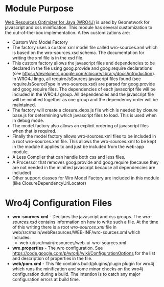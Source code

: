 # Module Purpose
[Web Resources Optimizer for Java (WRO4J)](https://code.google.com/p/wro4j/wiki/Introduction) is used by Geonetwork for javascript
and css minification.  This module has several customization to the out-of-the-box implementation.  A few customizations are:

* Custom Wro Model Factory
 * The factory uses a custom xml model file called wro-sources.xml which is based on the wro-sources.xsd schema.  The documentation for
   writing the xml file is in the xsd file.
 * This custom factory allows the javascript files and dependencies to be declared in the file using goog.provide and goog.require
   declarations (see https://developers.google.com/closure/library/docs/introduction).
   In WRO4J lingo, all requireJsSources javascript files found (see requireJsSourceType in wro-sources.xsd) are parsed for goog.provide
   and goog.require files. The dependencies of each javascript file will be included in the WRO4J group.
   All dependencies and the javascript file will be minified together as one group and the dependency order will be maintained.
 * The factory will create a closure_deps.js file which is needed by closure base.js for determining which javascript files to load.  This
   is used when in debug mode.
 * The model factory also allows an explicit ordering of javascript files when that is required.
 * Finally the model factory allows wro-sources.xml files to be included in a root wro-sources.xml file.  This allows the wro-sources.xml
   to be kept in the module it applies to and just be included from the web-app module.
* A Less Compiler that can handle both css and less files.
* A Processor that removes goog.provide and goog.require (because they are not needed in the minified javascript because all dependencies
  are included)
* Other support classes for Wro Model Factory are included in this module (like ClosureDependencyUriLocator)

# Wro4j Configuration Files

* __wro-sources.xml__ - Declares the javascript and css groups.  The _wro-sources.xsd_ contains information on how to write such a file.
  At the time of this writing there is a root _wro-sources.xml_ file in web/src/main/webResources/WEB-INF/wro-sources.xml which includes:
  * web-ui/src/main/resources/web-ui-wro-sources.xml
* __wro.properties__ - The wro configuration. See https://code.google.com/p/wro4j/wiki/ConfigurationOptions for the list and
  description of properties in the file.
* __web/pom.xml__ - This file contains build/plugins/plugin plugin for wro4j which runs the minification and some minor checks on the wro4j
  configuration during a build.  The intention is to catch any major configuration errors at build time.
